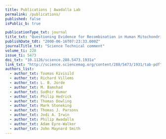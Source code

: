 ```yaml
---
title: Publications | Awadalla Lab
permalink: /publications/
published: false
isPublic_b: true

publicationType_txt: journal
title_txt: "Questioning Evidence for Recombination in Human Mitochondrial DNA"
publishDate_tdt: "2000-06-16T07:23:33.000Z"
journalTitle_txt: "Science Technical comment"
volume_ti: 228
issue_ti: 5473
doi_txt: "10.1126/science.288.5473.1931a"
link_txt: "http://science.sciencemag.org/content/288/5473/1931/tab-pdf"
authors_list: 
  - author_txt: Toomas Kivisild
  - author_txt: Richard Villems
  - author_txt: L. B. Jorde
  - author_txt: M. Bamshad
  - author_txt: Sudhir Kumar
  - author_txt: Philip Hedrick
  - author_txt: Thomas Dowling
  - author_txt: Mark Stoneking
  - author_txt: Thomas J. Parsons
  - author_txt: Jodi A. Irwin
  - author_txt: Philip Awadalla
  - author_txt: Adam Eyre-Walker
  - author_txt: John Maynard Smith
---
```

